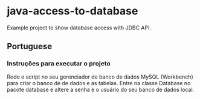 # java-access-to-database
Example project to show database access with JDBC API.

## Portuguese
### Instruções para executar o projeto
Rode o script no seu gerenciador de banco de dados MySQL (Workbench) para criar o banco de de dados e as tabelas.
Entre na classe Database no pacote database e altere a senha e o usuário do seu banco de dados local.
